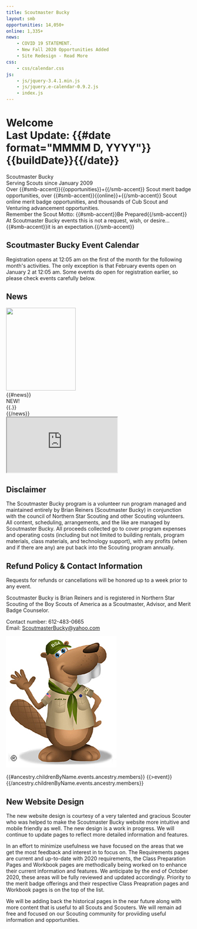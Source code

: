 ```yaml
---
title: Scoutmaster Bucky
layout: smb
opportunities: 14,050+
online: 1,335+
news:
    - COVID 19 STATEMENT.
    - New Fall 2020 Opportunities Added
    - Site Redesign - Read More
css:
    - css/calendar.css
js:
    - js/jquery-3.4.1.min.js
    - js/jquery.e-calendar-0.9.2.js
    - index.js
---
```


# <div class="D(f) Jc(sb) Ai(b) Fxd(c)--s"><div>Welcome</div><div class="Fz(0.4em) Fw(n) Tt(n)">Last Update: {{#date format="MMMM D, YYYY"}}{{buildDate}}{{/date}}</div></div>

<div class="C(smbThmTx) Fw(b) Fz(2em) D(f) Jc(c)">Scoutmaster Bucky</div>
<div class="D(f) Jc(c) Pb(1em)">Serving Scouts since January 2009</div>

<div class="Maw(450px) Ta(c) Mx(a)">Over {{#smb-accent}}{{opportunities}}+{{/smb-accent}} Scout merit badge opportunities, over {{#smb-accent}}{{online}}+{{/smb-accent}} Scout online merit badge opportunities, and thousands of Cub Scout and Venturing advancement opportunities.</div>

<div class="Ta(c) Mt(1em)">Remember the Scout Motto: {{#smb-accent}}Be Prepared{{/smb-accent}}</div>

<div class="Ta(c)">At Scoutmaster Bucky events this is not a request, wish, or desire…</div>

<div class="Ta(c)">{{#smb-accent}}it is an expectation.{{/smb-accent}}</div>

## Scoutmaster Bucky Event Calendar

<div id="calendar" class="Mb(0.9em) H(218px) H(426px)--m"></div>

Registration opens at 12:05 am on the first of the month for the following month's activities. The only exception is that February events open on January 2 at 12:05 am. Some events do open for registration earlier, so please check events carefully below.

## News

<div class="D(f) Fxd(c)--m">
<div class="Maw(189px) Mx(a)--m W(30%)--m">
<img src="{{@root.rootPath}}images/bucky-with-newspaper.jpg" class="W(100%) H(a)" width="189" height="225" />
</div>
<div>
{{#news}}
<div class="D(f)">
<div class="D(f) C(red) Fw(b) Px(8px)">NEW!</div>
<div>{{.}}</div>
</div>
{{/news}}
</div>
</div>

<iframe src="https://www.google.com/maps/d/u/0/embed?mid=1vdI1j549x1Ft6VQmoRYcZaIH5etwe0vz" class="W(100%) H(480px) Mah(50vh) Mt(0.9em)" loading="lazy"></iframe>

## Disclaimer

The Scoutmaster Bucky program is a volunteer run program managed and maintained entirely by Brian Reiners (Scoutmaster Bucky) in conjunction with the council of Northern Star Scouting and other Scouting volunteers. All content, scheduling, arrangements, and the like are managed by Scoutmaster Bucky. All proceeds collected go to cover program expenses and operating costs (including but not limited to building rentals, program materials, class materials, and technology support), with any profits (when and if there are any) are put back into the Scouting program annually.

## Refund Policy & Contact Information

<div class="D(f) Fxd(c)--s"><div>

Requests for refunds or cancellations will be honored up to a week prior to any event.

Scoutmaster Bucky is Brian Reiners and is registered in Northern Star Scouting of the Boy Scouts of America as a Scoutmaster, Advisor, and Merit Badge Counselor.

Contact number: 612-483-0665<br />
Email: <a href="mailto:ScoutmasterBucky@yahoo.com?subject=Home Page Inquiry">ScoutmasterBucky@yahoo.com</a>

</div>
<div class="Maw(30%)--s M(a)--s">
<img src="images/bucky-waving.jpg" alt="Bucky Waving" class="W(100%) H(a)" width="300" height="357" />
</div>
</div>

{{#ancestry.childrenByName.events.ancestry.members}}
{{>event}}
{{/ancestry.childrenByName.events.ancestry.members}}

## New Website Design

The new website design is courtesy of a very talented and gracious Scouter who was helped to make the Scoutmaster Bucky website more intuitive and mobile friendly as well. The new design is a work in progress. We will continue to update pages to reflect more detailed information and features.

In an effort to minimize usefulness we have focused on the areas that we get the most feedback and interest in to focus on. The Requirements pages are current and up-to-date with 2020 requirements, the Class Preparation Pages and Workbook pages are methodically being worked on to enhance their current information and features. We anticipate by the end of October 2020, these areas will be fully reviewed and updated accordingly. Priority to the merit badge offerings and their respective Class Preapration pages and Workbook pages is on the top of the list.

We will be adding back the historical pages in the near future along with more content that is useful to all Scouts and Scouters. We will remain ad free and focused on our Scouting community for proviiding useful information and opportunities.
